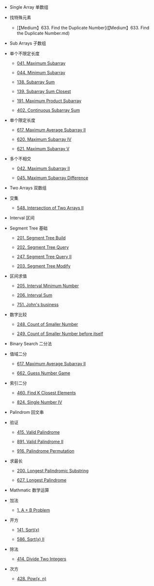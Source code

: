 *  Single Array 单数组

  *  找特殊元素

      *  [【Medium】633. Find the Duplicate Number](【Medium】633. Find the Duplicate Number.md)

*  Sub Arrays 子数组

  *   单个不限定长度

      *  [041. Maximum Subarray](https://github.com/ForestCold/Algorithms/blob/master/%E3%80%90Easy%E3%80%91041.%20Maximum%20Subarray.md)

      *  [044. Minimum Subarray](https://github.com/ForestCold/Algorithms/blob/master/%E3%80%90Easy%E3%80%91044.%20Minimum%20Subarray.md)

      *  [138. Subarray Sum](https://github.com/ForestCold/Algorithms/blob/master/%E3%80%90Easy%E3%80%91138.%20Subarray%20Sum.md)

      *  [139. Subarray Sum Closest](https://github.com/ForestCold/Algorithms/blob/master/%E3%80%90Medium%E3%80%91139.%20Subarray%20Sum%20Closest.md)

      *  [191. Maximum Product Subarray](https://github.com/ForestCold/Algorithms/blob/master/%E3%80%90Medium%E3%80%91191.%20Maximum%20Product%20Subarray.md)

      *  [402. Continuous Subarray Sum](https://github.com/ForestCold/Algorithms/blob/master/%E3%80%90Medium%E3%80%91402.%20Continuous%20Subarray%20Sum.md)

  *   单个限定长度

      *  [617. Maximum Average Subarray II](https://github.com/ForestCold/Algorithms/blob/master/%E3%80%90Medium%E3%80%91617.%20Maximum%20Average%20Subarray%20II.md)

      *  [620. Maximum Subarray IV](https://github.com/ForestCold/Algorithms/blob/master/%E3%80%90Medium%E3%80%91620.%20Maximum%20Subarray%20IV.md)

      *  [621. Maximum Subarray V](https://github.com/ForestCold/Algorithms/blob/master/%E3%80%90Hard%E3%80%91621.%20Maximum%20Subarray%20V.md)

  *   多个不相交

      *  [042. Maximum Subarray II](https://github.com/ForestCold/Algorithms/blob/master/%E3%80%90Medium%E3%80%91042.%20Maximum%20Subarray%20II.md)

      *  [045. Maximum Subarray Difference](https://github.com/ForestCold/Algorithms/blob/master/%E3%80%90Medium%E3%80%91045.%20Maximum%20Subarray%20Difference.md)

*  Two Arrays 双数组

  *  交集

      *  [548. Intersection of Two Arrays II](https://github.com/ForestCold/Algorithms/blob/master/%E3%80%90Easy%E3%80%91548.%20Intersection%20of%20Two%20Arrays%20II.md)

*  Interval 区间

  *  Segment Tree 基础

      *  [201. Segment Tree Build](https://github.com/ForestCold/Algorithms/blob/master/%E3%80%90Medium%E3%80%91201.%20Segment%20Tree%20Build.md)

      *  [202. Segment Tree Query](https://github.com/ForestCold/Algorithms/blob/master/%E3%80%90Medium%E3%80%91202.%20Segment%20Tree%20Query.md)

      *  [247. Segment Tree Query II](https://github.com/ForestCold/Algorithms/blob/master/%E3%80%90Medium%E3%80%91247.%20Segment%20Tree%20Query%20II.md)

      *  [203. Segment Tree Modify](https://github.com/ForestCold/Algorithms/blob/master/%E3%80%90Medium%E3%80%91203.%20Segment%20Tree%20Modify.md)

  *  区间求值

      *  [205. Interval Minimum Number](https://github.com/ForestCold/Algorithms/blob/master/%E3%80%90Medium%E3%80%91205.%20Interval%20Minimum%20Number.md)

      *  [206. Interval Sum](https://github.com/ForestCold/Algorithms/blob/master/%E3%80%90Medium%E3%80%91206.%20Interval%20Sum.md)

      *  [751. John's business](https://github.com/ForestCold/Algorithms/blob/master/%E3%80%90Medium%E3%80%91751.%20John's%20business.md)

  *  数字比较

      *  [248. Count of Smaller Number](https://github.com/ForestCold/Algorithms/blob/master/%E3%80%90Medium%E3%80%91248.%20Count%20of%20Smaller%20Number%20.md)

      *   [249. Count of Smaller Number before itself](https://github.com/ForestCold/Algorithms/blob/master/%E3%80%90Hard%E3%80%91249.%20Count%20of%20Smaller%20Number%20before%20itself.md)


*  Binary Search 二分法

  *  值域二分

      *  [617. Maximum Average Subarray II](https://github.com/ForestCold/Algorithms/blob/master/%E3%80%90Medium%E3%80%91617.%20Maximum%20Average%20Subarray%20II.md)

      *  [662. Guess Number Game](https://github.com/ForestCold/Algorithms/blob/master/%E3%80%90Easy%E3%80%91662.%20Guess%20Number%20Game.md)

  *  索引二分

      *   [460. Find K Closest Elements](https://github.com/ForestCold/Algorithms/blob/master/%E3%80%90Medium%E3%80%91460.%20Find%20K%20Closest%20Elements.md)

      *   [824. Single Number IV](https://github.com/ForestCold/Algorithms/blob/master/%E3%80%90Medium%E3%80%91824.%20Single%20Number%20IV.md)

*  Palindrom 回文串

  *  验证

      *   [415. Valid Palindrome](https://github.com/ForestCold/Algorithms/blob/master/%E3%80%90Easy%E3%80%91415.%20Valid%20Palindrome.md)

      *  [891. Valid Palindrome II](https://github.com/ForestCold/Algorithms/blob/master/%E3%80%90Medium%E3%80%91891.%20Valid%20Palindrome%20II.md)

      *  [916. Palindrome Permutation](https://github.com/ForestCold/Algorithms/blob/master/%E3%80%90Easy%E3%80%91916.%20Palindrome%20Permutation.md)

  *  求最长
  
      *  [200. Longest Palindromic Substring](https://github.com/ForestCold/Algorithms/blob/master/%E3%80%90Medium%E3%80%91200.%20Longest%20Palindromic%20Substring.md)

      *  [627. Longest Palindrome](https://github.com/ForestCold/Algorithms/blob/master/%E3%80%90Easy%E3%80%91627.%20Longest%20Palindrome.md)


*  Mathmatic 数学运算

  *  加法

      *  [1. A + B Problem](https://github.com/ForestCold/Algorithms/blob/master/%E3%80%90Easy%E3%80%911.%20A%20%2B%20B%20Problem.md)

  *  开方

      *  [141. Sqrt(x)](https://github.com/ForestCold/Algorithms/blob/master/%E3%80%90Easy%E3%80%91141.%20Sqrt(x).md)

      *  [586. Sqrt(x) II](https://github.com/ForestCold/Algorithms/blob/master/%E3%80%90Medium%E3%80%91586.%20Sqrt(x)%20II.md)


  *  除法

      *  [414. Divide Two Integers](https://github.com/ForestCold/Algorithms/blob/master/%E3%80%90Medium%E3%80%91414.%20Divide%20Two%20Integers.md)

  *  次方

      *  [428. Pow(x, n)](https://github.com/ForestCold/Algorithms/blob/master/%E3%80%90Medium%E3%80%91428.%20Pow(x%2C%20n).md)


